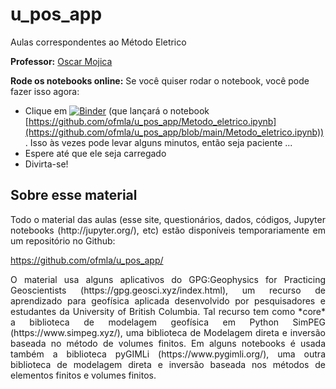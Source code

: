 # u_pos_app

<p style='text-align: justify;'> Aulas correspondentes ao Método Eletrico</p>

**Professor:** [Oscar Mojica](http://github.com/ofmla)

**Rode os notebooks online:** Se você quiser rodar o notebook, você pode fazer isso agora:

* Clique em [![Binder](https://mybinder.org/badge_logo.svg)](https://mybinder.org/v2/gh/ofmla/u_pos_app/HEAD?labpath=Metodo_eletrico.ipynb) (que lançará o notebook [https://github.com/ofmla/u_pos_app/Metodo_eletrico.ipynb](https://github.com/ofmla/u_pos_app/blob/main/Metodo_eletrico.ipynb)). Isso às vezes pode levar alguns minutos, então seja paciente ...
* Espere até que ele seja carregado
* Divirta-se!

## Sobre esse material
<p style='text-align: justify;'> Todo o material das aulas (esse site, questionários, dados, códigos, Jupyter notebooks (http://jupyter.org/), etc) estão disponíveis temporariamente em um repositório no Github: </p>

https://github.com/ofmla/u_pos_app/

<p style='text-align: justify;'> O material usa alguns aplicativos do GPG:Geophysics for Practicing Geoscientists (https://gpg.geosci.xyz/index.html), um recurso de aprendizado para geofísica aplicada desenvolvido por pesquisadores e estudantes da University of British Columbia. Tal recurso tem como *core* a biblioteca de modelagem geofísica em Python SimPEG (https://www.simpeg.xyz/), uma biblioteca de Modelagem direta e inversão baseada no método de volumes finitos. Em alguns notebooks é usada também a biblioteca pyGIMLi (https://www.pygimli.org/), uma outra biblioteca de modelagem direta e inversão  baseada nos métodos de elementos finitos e volumes finitos. </p>
